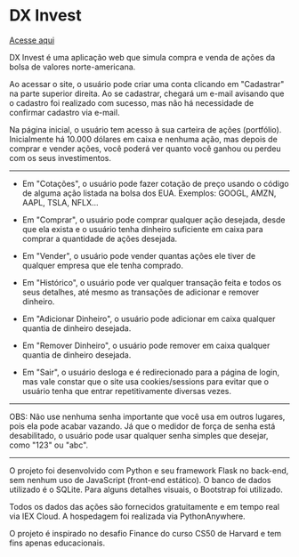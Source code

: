 # DX Invest

[Acesse aqui](http://daniloxaxa.pythonanywhere.com)

DX Invest é uma aplicação web que simula compra e venda de ações da bolsa de valores norte-americana.

Ao acessar o site, o usuário pode criar uma conta clicando em "Cadastrar" na parte superior direita. Ao se cadastrar, chegará um e-mail avisando que o cadastro foi realizado com sucesso, mas não há necessidade de confirmar cadastro via e-mail.

Na página inicial, o usuário tem acesso à sua carteira de ações (portfólio). Inicialmente há 10.000 dólares em caixa e nenhuma ação, mas depois de comprar e vender ações, você poderá ver quanto você ganhou ou perdeu com os seus investimentos.

---

* Em "Cotações", o usuário pode fazer cotação de preço usando o código de alguma ação listada na bolsa dos EUA. Exemplos: GOOGL, AMZN, AAPL, TSLA, NFLX...

* Em "Comprar", o usuário pode comprar qualquer ação desejada, desde que ela exista e o usuário tenha dinheiro suficiente em caixa para comprar a quantidade de ações desejada.

* Em "Vender", o usuário pode vender quantas ações ele tiver de qualquer empresa que ele tenha comprado.

* Em "Histórico", o usuário pode ver qualquer transação feita e todos os seus detalhes, até mesmo as transações de adicionar e remover dinheiro.

* Em "Adicionar Dinheiro", o usuário pode adicionar em caixa qualquer quantia de dinheiro desejada.

* Em "Remover Dinheiro", o usuário pode remover em caixa qualquer quantia de dinheiro desejada.

* Em "Sair", o usuário desloga e é redirecionado para a página de login, mas vale constar que o site usa cookies/sessions para evitar que o usuário tenha que entrar repetitivamente diversas vezes.

---

OBS: Não use nenhuma senha importante que você usa em outros lugares, pois ela pode acabar vazando. Já que o medidor de força de senha está desabilitado, o usuário pode usar qualquer senha simples que desejar, como "123" ou "abc".

---

O projeto foi desenvolvido com Python e seu framework Flask no back-end, sem nenhum uso de JavaScript (front-end estático). O banco de dados utilizado é o SQLite. Para alguns detalhes visuais, o Bootstrap foi utilizado.

Todos os dados das ações são fornecidos gratuitamente e em tempo real via IEX Cloud.
A hospedagem foi realizada via PythonAnywhere.

O projeto é inspirado no desafio Finance do curso CS50 de Harvard e tem fins apenas educacionais.
